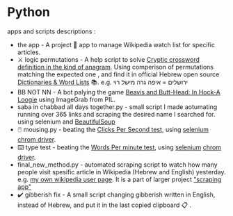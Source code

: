 # Python
apps and scripts descriptions :
* the app - A project :briefcase: app to manage Wikipedia watch list for specific articles.
* :crossed_swords: logic permutations - A help script to solve [Cryptic crossword definition in the kind of anagram](http://www.guterzon.com/chida/learn.htm#:~:text=.%D7%AA%D7%95%D7%99%D7%AA%D7%95%D7%90%D7%94%20%D7%A8%D7%93%D7%A1%20%D7%A3%D7%95%D7%9C%D7%99%D7%97%20%D7%90%D7%95%D7%94%20%D7%9D%D7%A8%D7%92%D7%A0%D7%90%D7%94%20%2D%20%D7%9D%D7%A8%D7%92%D7%A0%D7%90%20%D7%92%D7%95%D7%A1%D7%9E%20%D7%AA%D7%95%D7%A8%D7%93%D7%92%D7%94). Using comperison of permutations matching the expected one , and find it in official Hebrew open source [Dictionaries & Word Lists](https://github.com/NNLP-IL/Resources#dictionaries-word-lists) :books:. e.g.  ירושלים = איפה גרה מישל רוי
* BB NOT NN - A bot palying the game [Beavis and Butt-Head: In Hock-A Loogie](https://www.youtube.com/watch?v=3Ba75lZvCuA) using ImageGrab from PIL.
* saba in chabbad all days together.py - small script I made aotumating running over 365 links and scraping the desired name I searched for. using selenium and [BeautifulSoup](https://www.crummy.com/software/BeautifulSoup/bs4/doc/)
* :computer_mouse:	mousing.py - beating the [Clicks Per Second test](https://cpstest.org/1-seconds.php), using [selenium](https://www.selenium.dev/) [chrom driver](https://chromedriver.chromium.org/downloads).
* :keyboard: type test -  beating the [Words Per minute test](https://cpstest.org/typing-speed-test/), using [selenium](https://www.selenium.dev/) [chrom driver](https://chromedriver.chromium.org/downloads).
* final_new_method.py - automated scraping script to watch how many people visit spesific article in Wikipedia (Hebrew and English) yesterday. e.g. [my own wikipedia user page](https://pageviews.wmcloud.org/pageviews/?project=he.wikipedia.org&platform=all-access&agent=user&redirects=1&start=2022-04-28&end=2022-04-28&pages=משתמש:Eliran_t). It is a part of larger project ["scraping app"](https://github.com/ETTMCR/Python/tree/main/the%20app)
* :heavy_check_mark: gibberish fix - A small script changing gibberish written in English, instead of Hebrew, and put it in the last copied clipboard :clipboard: .
